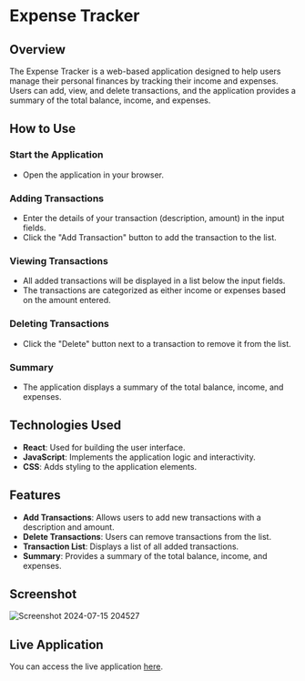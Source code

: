 # Expense Tracker

## Overview
The Expense Tracker is a web-based application designed to help users manage their personal finances by tracking their income and expenses. Users can add, view, and delete transactions, and the application provides a summary of the total balance, income, and expenses.

## How to Use

### Start the Application
- Open the application in your browser.

### Adding Transactions
- Enter the details of your transaction (description, amount) in the input fields.
- Click the "Add Transaction" button to add the transaction to the list.

### Viewing Transactions
- All added transactions will be displayed in a list below the input fields.
- The transactions are categorized as either income or expenses based on the amount entered.

### Deleting Transactions
- Click the "Delete" button next to a transaction to remove it from the list.

### Summary
- The application displays a summary of the total balance, income, and expenses.

## Technologies Used
- **React**: Used for building the user interface.
- **JavaScript**: Implements the application logic and interactivity.
- **CSS**: Adds styling to the application elements.

## Features
- **Add Transactions**: Allows users to add new transactions with a description and amount.
- **Delete Transactions**: Users can remove transactions from the list.
- **Transaction List**: Displays a list of all added transactions.
- **Summary**: Provides a summary of the total balance, income, and expenses.

## Screenshot
![Screenshot 2024-07-15 204527](https://github.com/user-attachments/assets/7b1c3e33-0374-4767-97aa-89649ec16718)

## Live Application
You can access the live application [here](https://KUNALCHOURE.github.io/EXPENSE-TRACKER).


